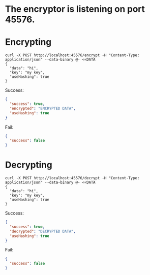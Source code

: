 # The encryptor is listening on port 45576.


# Encrypting
```cURL
curl -X POST http://localhost:45576/encrypt -H "Content-Type: application/json" --data-binary @- <<DATA
{
  "data": "hi",
  "key": "my key",
  "useHashing": true
}
```

Success:
```json
{
  "success": true,
  "encrypted": "ENCRYPTED DATA",
  "useHashing": true
}
```

Fail:
```json
{
  "success": false
}
```


# Decrypting
```cURL
curl -X POST http://localhost:45576/decrypt -H "Content-Type: application/json" --data-binary @- <<DATA
{
  "data": "hi",
  "key": "my key",
  "useHashing": true
}
```

Success:
```json
{
  "success": true,
  "decrypted": "DECRYPTED DATA",
  "useHashing": true
}
```

Fail:
```json
{
  "success": false
}
```
